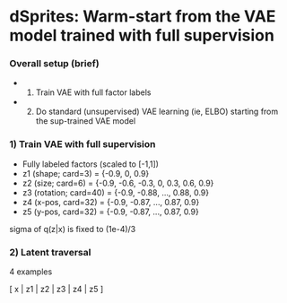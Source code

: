 # dSprites: Warm-start from the VAE model trained with full supervision

### Overall setup (brief)
- 1) Train VAE with full factor labels
- 2) Do standard (unsupervised) VAE learning (ie, ELBO) starting from the sup-trained VAE model

### 1) Train VAE with full supervision
- Fully labeled factors (scaled to [-1,1])
- z1 (shape; card=3) = {-0.9, 0, 0.9}
- z2 (size; card=6) = {-0.9, -0.6, -0.3, 0, 0.3, 0.6, 0.9}
- z3 (rotation; card=40) = {-0.9, -0.88, ..., 0.88, 0.9}
- z4 (x-pos, card=32) = {-0.9, -0.87, ..., 0.87, 0.9}
- z5 (y-pos, card=32) = {-0.9, -0.87, ..., 0.87, 0.9}

sigma of q(z|x) is fixed to (1e-4)/3



### 2) Latent traversal

4 examples

  [ x | z1 | z2 | z3 | z4 | z5 ]
